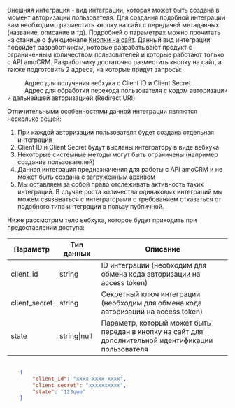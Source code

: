 
<a name="common-info"></a>

Внешняя интеграция - вид интеграции, которая может быть создана в момент авторизации пользователя. Для создания подобной интеграции вам необходимо разместить кнопку на сайт с передачей метаданных (название, описание и тд). Подробней о параметрах можно прочитать на станице о
функционале [Кнопки на сайт](https://amocrm.ru/developers/content/oauth/button). Данный вид интеграции подойдет разработчикам, которые разрабатывают
продукт с ограниченным количеством пользователей и которые работают только с API amoCRM. Разработчику достаточно разместить кнопку на сайт,
а также подготовить 2 адреса, на которые придут запросы:

          Адрес для получения вебхука с Client ID и Client Secret   
          Адрес для обработки перехода пользователя с кодом авторизации и дальнейшей авторизацией (Redirect URI)

Отличительными особенностями данной интеграции являются несколько вещей:

1.  При каждой авторизации пользователя будет создана отдельная интеграция
2.  Client ID и Client Secret будут высланы интегратору в виде вебхука
3.  Некоторые системные методы могут быть ограничены (например создание пользователей)
4.  Данная интеграция предназначения для работы с API amoCRM и не может быть создана с загруженным архивом
1.  Мы оставляем за собой право отслеживать активность таких интеграций. В случае роста количества одинаковых интеграций мы можем связываться с интеграторами с требованием отказаться от подобного типа интеграции в пользу публичной.

Ниже рассмотрим тело вебхука, которое будет приходить при предоставлении
доступа:

| Параметр       | Тип данных   | Описание |
|----------------|--------------|----------|
| client\_id     | string       | ID интеграции (необходим для обмена кода авторизации на access token) |
| client\_secret | string       | Секретный ключ интеграции (необходим для обмена кода авторизации на access token) |
| state          | string\|null | Параметр, который может быть передан в кнопку на сайт для дополнительной идентификации пользователя|

```json
      
    {
        "client_id": "xxxx-xxxx-xxxx",
        "client_secret": "xxxxxxxxxx",
        "state": "123qwe"
    }
    
```

<!-- Generated at Tue, 02 Mar 2021 12:06:08 +0000. amoCRM Documentation Generator -->